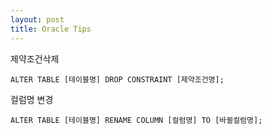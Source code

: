 ```yaml
---
layout: post
title: Oracle Tips
---
```


제약조건삭제
```
ALTER TABLE [테이블명] DROP CONSTRAINT [제약조건명];
```


컬럼명 변경
```
ALTER TABLE [테이블명] RENAME COLUMN [컬럼명] TO [바뀔컬럼명];
```
